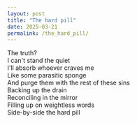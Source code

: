 ```yaml
---
layout: post
title: "The hard pill"
date: 2025-03-21
permalink: /the_hard_pill/
---
```


The truth?<br>
I can't stand the quiet<br>
I'll absorb whoever craves me<br>
Like some parasitic sponge<br>
And purge them with the rest of these sins<br>
Backing up the drain<br>
Reconciling in the mirror<br>
Filling up on weightless words<br>
Side-by-side the hard pill